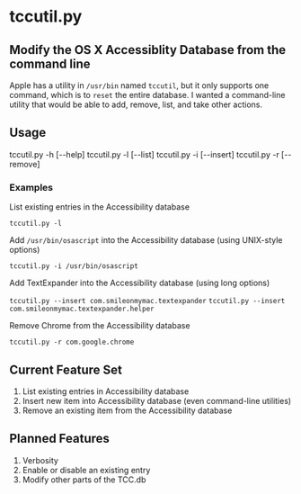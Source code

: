 tccutil.py
==========

## Modify the OS X Accessiblity Database from the command line
Apple has a utility in `/usr/bin` named `tccutil`, but it only supports one command, which is to `reset` the entire database.  I wanted a command-line utility that would be able to add, remove, list, and take other actions.

## Usage

tccutil.py -h [--help]
tccutil.py -l [--list]
tccutil.py -i [--insert] <bundle id or path to command line utilty>
tccutil.py -r [--remove] <bundle id or path to command line utilty>

### Examples
List existing entries in the Accessibility database

`tccutil.py -l`

Add `/usr/bin/osascript` into the Accessibility database (using UNIX-style options)

`tccutil.py -i /usr/bin/osascript`

Add TextExpander into the Accessibility database (using long options)

`tccutil.py --insert com.smileonmymac.textexpander`
`tccutil.py --insert com.smileonmymac.textexpander.helper`

Remove Chrome from the Accessibility database

`tccutil.py -r com.google.chrome`

## Current Feature Set

1. List existing entries in Accessibility database
2. Insert new item into Accessibility database (even command-line utilities)
3. Remove an existing item from the Accessibility database


## Planned Features

1. Verbosity
2. Enable or disable an existing entry
3. Modify other parts of the TCC.db
